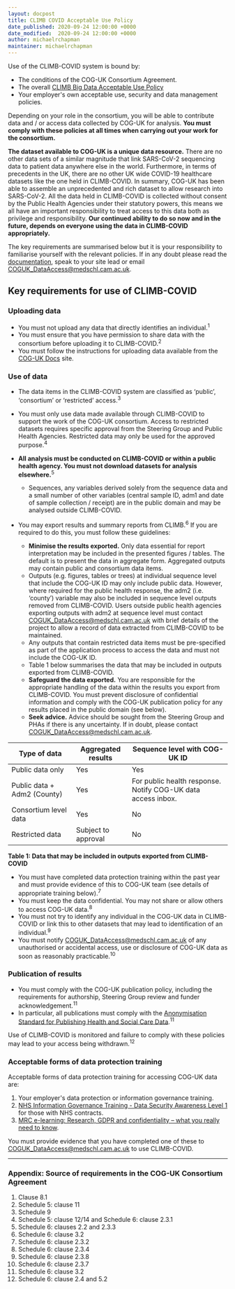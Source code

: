 ```yaml
---
layout: docpost
title: CLIMB COVID Acceptable Use Policy
date_published: 2020-09-24 12:00:00 +0000
date_modified:  2020-09-24 12:00:00 +0000
author: michaelrchapman
maintainer: michaelrchapman
---
```


Use of the CLIMB-COVID system is bound by:
* The conditions of the COG-UK Consortium Agreement.
* The overall [CLIMB Big Data Acceptable Use Policy](https://discourse.climb.ac.uk/t/climb-big-data-terms-and-conditions-for-users-may-2020/1236)
* Your employer's own acceptable use, security and data management policies.

Depending on your role in the consortium, you will be able to contribute data and / or access data collected by COG-UK for analysis. **You must comply with these policies at all times when carrying out your work for the consortium.**

**The dataset available to COG-UK is a unique data resource.** There are no other data sets of a similar magnitude that link SARS-CoV-2 sequencing data to patient data anywhere else in the world. Furthermore, in terms of precedents in the UK, there are no other UK wide COVID-19 healthcare datasets like the one held in CLIMB-COVID. In summary, COG-UK has been able to assemble an unprecedented and rich dataset to allow research into SARS-CoV-2. All the data held in CLIMB-COVID is collected without consent by the Public Health Agencies under their statutory powers, this means we all have an important responsibility to treat access to this data both as privilege and responsibility. **Our continued ability to do so now and in the future, depends on everyone using the data in CLIMB-COVID appropriately.**

The key requirements are summarised below but it is your responsibility to familiarise yourself with the relevant policies. If in any doubt please read the [documentation](https://docs.covid19.climb.ac.uk/), speak to your site lead or email [COGUK_DataAccess@medschl.cam.ac.uk](mailto:COGUK_DataAccess@medschl.cam.ac.uk).

## Key requirements for use of CLIMB-COVID

### Uploading data
*	You must not upload any data that directly identifies an individual.<sup>1</sup>
*	You must ensure that you have permission to share data with the consortium before uploading it to CLIMB-COVID.<sup>2</sup>
*	You must follow the instructions for uploading data available from the [COG-UK Docs](https://docs.covid19.climb.ac.uk/) site.

### Use of data
*  The data items in the CLIMB-COVID system are classified as ‘public’, ‘consortium’ or ‘restricted’ access.<sup>3</sup>
*  You must only use data made available through CLIMB-COVID to support the work of the COG-UK consortium. Access to restricted datasets requires specific approval from the Steering Group and Public Health Agencies. Restricted data may only be used for the approved purpose.<sup>4</sup>
*  **All analysis must be conducted on CLIMB-COVID or within a public health agency. You must not download datasets for analysis elsewhere.**<sup>5</sup>
    *  Sequences, any variables derived solely from the sequence data and a small number of other variables (central sample ID, adm1 and date of sample collection / receipt) are in the public domain and may be analysed outside CLIMB-COVID.
    
*	You may export results and summary reports from CLIMB.<sup>6</sup> If you are required to do this, you must follow these guidelines:
     *  **Minimise the results exported.** Only data essential for report interpretation may be included in the presented figures / tables. The default is to present the data in aggregate form. Aggregated outputs may contain public and consortium data items. 
     *  Outputs (e.g. figures, tables or trees) at individual sequence level that include the COG-UK ID may only include public data. However, where required for the public health response, the adm2 (i.e. ‘county’) variable may also be included in sequence level outputs removed from CLIMB-COVID. Users outside public health agencies exporting outputs with adm2 at sequence level must contact [COGUK_DataAccess@medschl.cam.ac.uk](mailto:COGUK_DataAccess@medschl.cam.ac.uk) with brief details of the project to allow a record of data extracted from CLIMB-COVID to be maintained.
     *  Any outputs that contain restricted data items must be pre-specified as part of the application process to access the data and must not include the COG-UK ID.
     *  Table 1 below summarises the data that may be included in outputs exported from CLIMB-COVID.
     *  **Safeguard the data exported.** You are responsible for the appropriate handling of the data within the results you export from CLIMB-COVID. You must prevent disclosure of confidential information and comply with the COG-UK publication policy for any results placed in the public domain (see below).
     *  **Seek advice.** Advice should be sought from the Steering Group and PHAs if there is any uncertainty. If in doubt, please contact [COGUK_DataAccess@medschl.cam.ac.uk](mailto:COGUK_DataAccess@medschl.cam.ac.uk). 

Type of data | Aggregated results |	Sequence level with COG-UK ID
-------------|--------------------|---------------------------------
Public data only | Yes | Yes
Public data + Adm2 (County) | Yes | For public health response. Notify COG-UK data access inbox.
Consortium level data | Yes | No
Restricted data | Subject to approval | No

**Table 1: Data that may be included in outputs exported from CLIMB-COVID**

*	You must have completed data protection training within the past year and must provide evidence of this to COG-UK team (see details of appropriate training below).<sup>7</sup>
*	You must keep the data confidential. You may not share or allow others to access COG-UK data.<sup>8</sup>
*	You must not try to identify any individual in the COG-UK data in CLIMB-COVID or link this to other datasets that may lead to identification of an individual.<sup>9</sup>
*	You must notify [COGUK_DataAccess@medschl.cam.ac.uk](mailto:COGUK_DataAccess@medschl.cam.ac.uk) of any unauthorised or accidental access, use or disclosure of COG-UK data as soon as reasonably practicable.<sup>10</sup>
 
### Publication of results
*	You must comply with the COG-UK publication policy, including the requirements for authorship, Steering Group review and funder acknowledgement.<sup>11</sup>
*	In particular, all publications must comply with the [Anonymisation Standard for Publishing Health and Social Care Data](https://digital.nhs.uk/data-and-information/information-standards/information-standards-and-data-collections-including-extractions/publications-and-notifications/standards-and-collections/isb1523-anonymisation-standard-for-publishing-health-and-social-care-data).<sup>11</sup>
 
Use of CLIMB-COVID is monitored and failure to comply with these policies may lead to your access being withdrawn.<sup>12</sup>
 
 
### Acceptable forms of data protection training
Acceptable forms of data protection training for accessing COG-UK data are:
1.	Your employer's data protection or information governance training.
2.	[NHS Information Governance Training - Data Security Awareness Level 1](https://www.e-lfh.org.uk/programmes/data-security-awareness/) for those with NHS contracts.
3.	[MRC e-learning: Research, GDPR and confidentiality – what you really need to know](https://byglearning.co.uk/mrcrsc-lms/course/view.php?id=71).

You must provide evidence that you have completed one of these to [COGUK_DataAccess@medschl.cam.ac.uk](mailto:COGUK_DataAccess@medschl.cam.ac.uk) to use CLIMB-COVID.

---

### Appendix: Source of requirements in the COG-UK Consortium Agreement
1.	Clause 8.1
2.	Schedule 5: clause 11
6.	Schedule 9
4.	Schedule 5: clause 12/14 and Schedule 6: clause 2.3.1
5.	Schedule 6: clauses 2.2 and 2.3.3
6.	Schedule 6: clause 3.2
7.	Schedule 6: clause 2.3.2
8.	Schedule 6: clause 2.3.4
9.	Schedule 6: clause 2.3.8
10.	Schedule 6: clause 2.3.7
11.	Schedule 6: clause 3.2
12.	Schedule 6: clause 2.4 and 5.2
